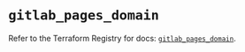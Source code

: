 # `gitlab_pages_domain`

Refer to the Terraform Registry for docs: [`gitlab_pages_domain`](https://registry.terraform.io/providers/gitlabhq/gitlab/17.9.0/docs/resources/pages_domain).
